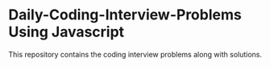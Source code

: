# Daily-Coding-Interview-Problems Using Javascript
This repository contains the coding interview problems along with solutions.
